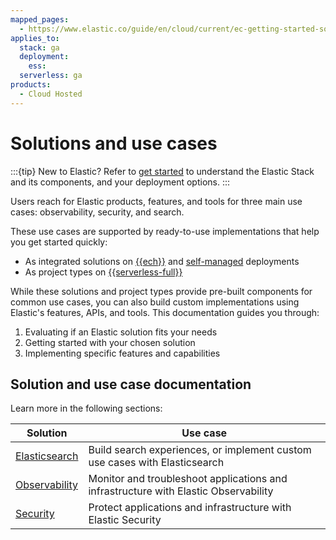 ```yaml
---
mapped_pages:
  - https://www.elastic.co/guide/en/cloud/current/ec-getting-started-solutions.html
applies_to:
  stack: ga
  deployment:
    ess:
  serverless: ga
products:
  - Cloud Hosted
---
```


# Solutions and use cases

:::{tip}
New to Elastic? Refer to [get started](/get-started/the-stack.md) to understand the Elastic Stack and its components, and your deployment options.
:::

Users reach for Elastic products, features, and tools for three main use cases: observability, security, and search.

These use cases are supported by ready-to-use implementations that help you get started quickly:
- As integrated solutions on [{{ech}}](/deploy-manage/deploy/elastic-cloud/cloud-hosted.md) and [self-managed](/deploy-manage/deploy/self-managed.md) deployments
- As project types on [{{serverless-full}}](/deploy-manage/deploy/elastic-cloud/serverless.md)

While these solutions and project types provide pre-built components for common use cases, you can also build custom implementations using Elastic's features, APIs, and tools. This documentation guides you through:

1. Evaluating if an Elastic solution fits your needs
2. Getting started with your chosen solution
3. Implementing specific features and capabilities

## Solution and use case documentation

Learn more in the following sections:

| Solution | Use case | 
| --- | --- | 
| [Elasticsearch](search.md) | Build search experiences, or implement custom use cases with Elasticsearch
| [Observability](observability.md) | Monitor and troubleshoot applications and infrastructure with Elastic Observability
| [Security](security.md) | Protect applications and infrastructure with Elastic Security
